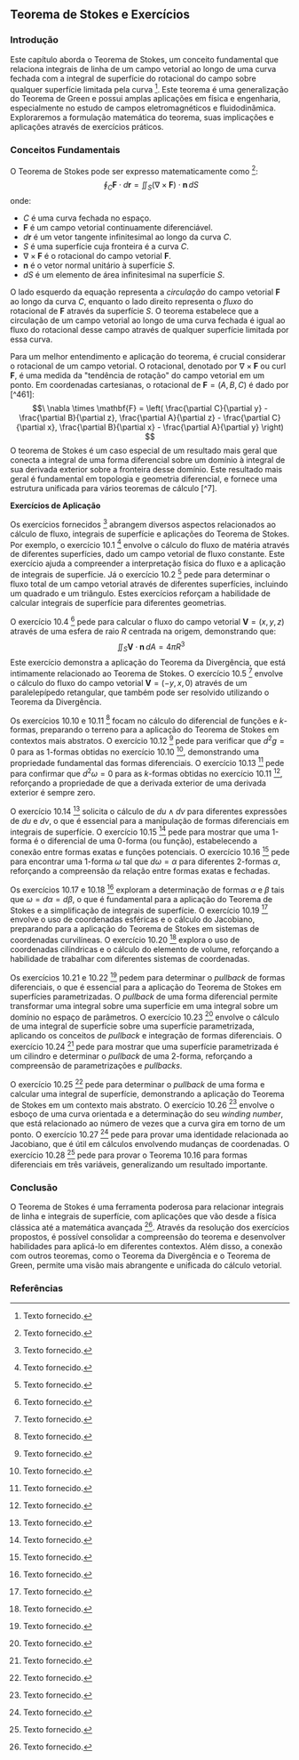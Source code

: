 ## Teorema de Stokes e Exercícios
### Introdução
Este capítulo aborda o Teorema de Stokes, um conceito fundamental que relaciona integrais de linha de um campo vetorial ao longo de uma curva fechada com a integral de superfície do rotacional do campo sobre qualquer superfície limitada pela curva [^1]. Este teorema é uma generalização do Teorema de Green e possui amplas aplicações em física e engenharia, especialmente no estudo de campos eletromagnéticos e fluidodinâmica. Exploraremos a formulação matemática do teorema, suas implicações e aplicações através de exercícios práticos.

### Conceitos Fundamentais
O Teorema de Stokes pode ser expresso matematicamente como [^1]:
$$\
\oint_C \mathbf{F} \cdot d\mathbf{r} = \iint_S (\nabla \times \mathbf{F}) \cdot \mathbf{n} \, dS
$$
onde:
- $C$ é uma curva fechada no espaço.
- $\mathbf{F}$ é um campo vetorial continuamente diferenciável.
- $d\mathbf{r}$ é um vetor tangente infinitesimal ao longo da curva $C$.
- $S$ é uma superfície cuja fronteira é a curva $C$.
- $\nabla \times \mathbf{F}$ é o rotacional do campo vetorial $\mathbf{F}$.
- $\mathbf{n}$ é o vetor normal unitário à superfície $S$.
- $dS$ é um elemento de área infinitesimal na superfície $S$.

O lado esquerdo da equação representa a *circulação* do campo vetorial $\mathbf{F}$ ao longo da curva $C$, enquanto o lado direito representa o *fluxo* do rotacional de $\mathbf{F}$ através da superfície $S$. O teorema estabelece que a circulação de um campo vetorial ao longo de uma curva fechada é igual ao fluxo do rotacional desse campo através de qualquer superfície limitada por essa curva.

Para um melhor entendimento e aplicação do teorema, é crucial considerar o rotacional de um campo vetorial. O rotacional, denotado por $\nabla \times \mathbf{F}$ ou $\text{curl } \mathbf{F}$, é uma medida da "tendência de rotação" do campo vetorial em um ponto. Em coordenadas cartesianas, o rotacional de $\mathbf{F} = (A, B, C)$ é dado por [^461]:
$$\
\nabla \times \mathbf{F} = \left( \frac{\partial C}{\partial y} - \frac{\partial B}{\partial z}, \frac{\partial A}{\partial z} - \frac{\partial C}{\partial x}, \frac{\partial B}{\partial x} - \frac{\partial A}{\partial y} \right)
$$
O teorema de Stokes é um caso especial de um resultado mais geral que conecta a integral de uma forma diferencial sobre um domínio à integral de sua derivada exterior sobre a fronteira desse domínio. Este resultado mais geral é fundamental em topologia e geometria diferencial, e fornece uma estrutura unificada para vários teoremas de cálculo [^7].

**Exercícios de Aplicação**

Os exercícios fornecidos [^1] abrangem diversos aspectos relacionados ao cálculo de fluxo, integrais de superfície e aplicações do Teorema de Stokes.
Por exemplo, o exercício 10.1 [^1] envolve o cálculo do fluxo de matéria através de diferentes superfícies, dado um campo vetorial de fluxo constante. Este exercício ajuda a compreender a interpretação física do fluxo e a aplicação de integrais de superfície. Já o exercício 10.2 [^1] pede para determinar o fluxo total de um campo vetorial através de diferentes superfícies, incluindo um quadrado e um triângulo. Estes exercícios reforçam a habilidade de calcular integrais de superfície para diferentes geometrias.

O exercício 10.4 [^1] pede para calcular o fluxo do campo vetorial $\mathbf{V} = (x, y, z)$ através de uma esfera de raio $R$ centrada na origem, demonstrando que:
$$\
\iint_S \mathbf{V} \cdot \mathbf{n} \, dA = 4 \pi R^3
$$
Este exercício demonstra a aplicação do Teorema da Divergência, que está intimamente relacionado ao Teorema de Stokes. O exercício 10.5 [^1] envolve o cálculo do fluxo do campo vetorial $\mathbf{V} = (-y, x, 0)$ através de um paralelepípedo retangular, que também pode ser resolvido utilizando o Teorema da Divergência.

Os exercícios 10.10 e 10.11 [^1] focam no cálculo do diferencial de funções e $k$-formas, preparando o terreno para a aplicação do Teorema de Stokes em contextos mais abstratos. O exercício 10.12 [^1] pede para verificar que $d^2g = 0$ para as 1-formas obtidas no exercício 10.10 [^1], demonstrando uma propriedade fundamental das formas diferenciais. O exercício 10.13 [^1] pede para confirmar que $d^2\omega = 0$ para as $k$-formas obtidas no exercício 10.11 [^1], reforçando a propriedade de que a derivada exterior de uma derivada exterior é sempre zero.

O exercício 10.14 [^1] solicita o cálculo de $du \wedge dv$ para diferentes expressões de $du$ e $dv$, o que é essencial para a manipulação de formas diferenciais em integrais de superfície. O exercício 10.15 [^1] pede para mostrar que uma 1-forma é o diferencial de uma 0-forma (ou função), estabelecendo a conexão entre formas exatas e funções potenciais. O exercício 10.16 [^1] pede para encontrar uma 1-forma $\omega$ tal que $d\omega = \alpha$ para diferentes 2-formas $\alpha$, reforçando a compreensão da relação entre formas exatas e fechadas.

Os exercícios 10.17 e 10.18 [^1] exploram a determinação de formas $\alpha$ e $\beta$ tais que $\omega = d\alpha = d\beta$, o que é fundamental para a aplicação do Teorema de Stokes e a simplificação de integrais de superfície. O exercício 10.19 [^1] envolve o uso de coordenadas esféricas e o cálculo do Jacobiano, preparando para a aplicação do Teorema de Stokes em sistemas de coordenadas curvilíneas. O exercício 10.20 [^1] explora o uso de coordenadas cilíndricas e o cálculo do elemento de volume, reforçando a habilidade de trabalhar com diferentes sistemas de coordenadas.

Os exercícios 10.21 e 10.22 [^1] pedem para determinar o *pullback* de formas diferenciais, o que é essencial para a aplicação do Teorema de Stokes em superfícies parametrizadas. O *pullback* de uma forma diferencial permite transformar uma integral sobre uma superfície em uma integral sobre um domínio no espaço de parâmetros. O exercício 10.23 [^1] envolve o cálculo de uma integral de superfície sobre uma superfície parametrizada, aplicando os conceitos de *pullback* e integração de formas diferenciais. O exercício 10.24 [^1] pede para mostrar que uma superfície parametrizada é um cilindro e determinar o *pullback* de uma 2-forma, reforçando a compreensão de parametrizações e *pullbacks*.

O exercício 10.25 [^1] pede para determinar o *pullback* de uma forma e calcular uma integral de superfície, demonstrando a aplicação do Teorema de Stokes em um contexto mais abstrato. O exercício 10.26 [^1] envolve o esboço de uma curva orientada e a determinação do seu *winding number*, que está relacionado ao número de vezes que a curva gira em torno de um ponto. O exercício 10.27 [^1] pede para provar uma identidade relacionada ao Jacobiano, que é útil em cálculos envolvendo mudanças de coordenadas. O exercício 10.28 [^1] pede para provar o Teorema 10.16 para formas diferenciais em três variáveis, generalizando um resultado importante.

### Conclusão
O Teorema de Stokes é uma ferramenta poderosa para relacionar integrais de linha e integrais de superfície, com aplicações que vão desde a física clássica até a matemática avançada [^1]. Através da resolução dos exercícios propostos, é possível consolidar a compreensão do teorema e desenvolver habilidades para aplicá-lo em diferentes contextos. Além disso, a conexão com outros teoremas, como o Teorema da Divergência e o Teorema de Green, permite uma visão mais abrangente e unificada do cálculo vetorial.

### Referências
[^1]: Texto fornecido.
<!-- END -->